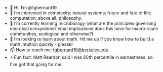 - 👋 Hi, I’m @tgbernard19.
- 👀 I’m interested in complexity; natural systems; future and fate of life; computation; above all, philosophy.
- 🌱 I’m currently learning microbiology (what are the principles governing microbial ecosystems? what implications does this have for macro-scale communities, ecological and otherwise?)
- 💞️ I’m looking to learn about math. Hit me up if you know how to build a math intuition quickly - please!
- 📫 How to reach me: tgbernard19@berkeley.edu
- ⚡ Fun fact: Matt Reardon said I was 80th percentile in earnestness, so I've got that going for me.

<!---
tgbernard19/tgbernard19 is a ✨ special ✨ repository because its `README.md` (this file) appears on your GitHub profile.
You can click the Preview link to take a look at your changes.
--->
